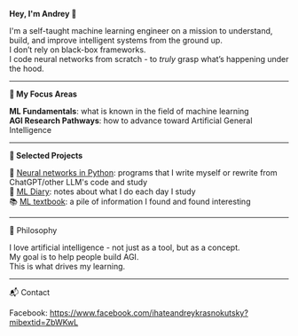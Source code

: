 **Hey, I'm Andrey 👋**

I'm a self-taught machine learning engineer on a mission to understand, build, and improve intelligent systems from the ground up.\
I don’t rely on black-box frameworks.\
I code neural networks from scratch - to *truly* grasp what’s happening under the hood.

---

**🧐 My Focus Areas**

**ML Fundamentals**: what is known in the field of machine learning\
**AGI Research Pathways**: how to advance toward Artificial General Intelligence

---

**🔧 Selected Projects**

🤖 [Neural networks in Python](https://github.com/ihateandreykrasnokutsky/neural_networks_python): programs that I write myself or rewrite from ChatGPT/other LLM's code and study\
📓 [ML Diary](https://github.com/ihateandreykrasnokutsky/my_ml_notes/blob/main/001.%20ml_diary.md): notes about what I do each day I study\
📚 [ML textbook](https://github.com/ihateandreykrasnokutsky/my_ml_notes/blob/main/002.%20ml_textbook.md): a pile of information I found and found interesting

---

💭 Philosophy

I love artificial intelligence - not just as a tool, but as a concept.\
My goal is to help people build AGI.\
This is what drives my learning.

---

📬 Contact

Facebook: https://www.facebook.com/ihateandreykrasnokutsky?mibextid=ZbWKwL
